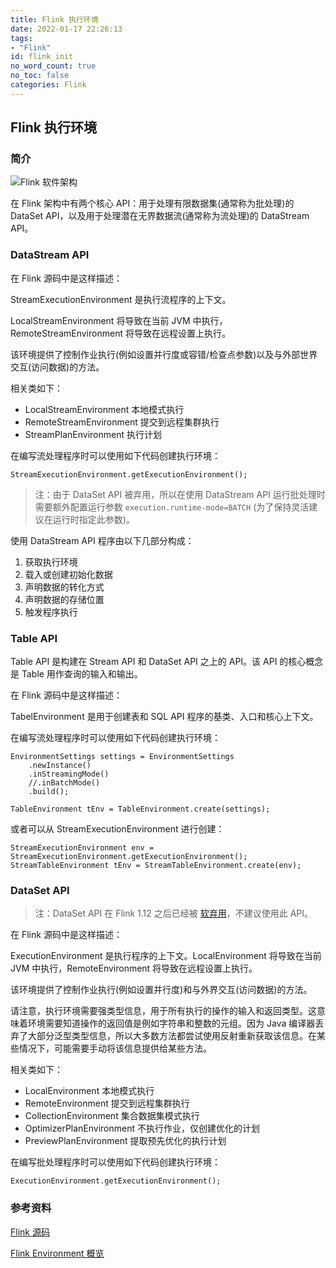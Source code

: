```yaml
---
title: Flink 执行环境
date: 2022-01-17 22:26:13
tags:
- "Flink"
id: flink_init
no_word_count: true
no_toc: false
categories: Flink
---
```


## Flink 执行环境

### 简介

![Flink 软件架构](https://i.loli.net/2021/07/12/2ZSgTGHPxYDrVUC.png)

在 Flink 架构中有两个核心 API：用于处理有限数据集(通常称为批处理)的 DataSet API，以及用于处理潜在无界数据流(通常称为流处理)的 DataStream API。

### DataStream API

在 Flink 源码中是这样描述：

StreamExecutionEnvironment 是执行流程序的上下文。

LocalStreamEnvironment 将导致在当前 JVM 中执行，RemoteStreamEnvironment 将导致在远程设置上执行。

该环境提供了控制作业执行(例如设置并行度或容错/检查点参数)以及与外部世界交互(访问数据)的方法。

相关类如下：

- LocalStreamEnvironment 本地模式执行
- RemoteStreamEnvironment 提交到远程集群执行
- StreamPlanEnvironment 执行计划

在编写流处理程序时可以使用如下代码创建执行环境：

```text
StreamExecutionEnvironment.getExecutionEnvironment();
```

> 注：由于 DataSet API 被弃用，所以在使用 DataStream API 运行批处理时需要额外配置运行参数 `execution.runtime-mode=BATCH` (为了保持灵活建议在运行时指定此参数)。

使用 DataStream API 程序由以下几部分构成：

1. 获取执行环境
2. 载入或创建初始化数据
3. 声明数据的转化方式
4. 声明数据的存储位置
5. 触发程序执行

### Table API

Table API 是构建在 Stream API 和 DataSet API 之上的 API。该 API 的核心概念是 Table 用作查询的输入和输出。

在 Flink 源码中是这样描述：

TabelEnvironment 是用于创建表和 SQL API 程序的基类、入口和核心上下文。

在编写流处理程序时可以使用如下代码创建执行环境：

```text
EnvironmentSettings settings = EnvironmentSettings
    .newInstance()
    .inStreamingMode()
    //.inBatchMode()
    .build();

TableEnvironment tEnv = TableEnvironment.create(settings);
```

或者可以从 StreamExecutionEnvironment 进行创建：

```text
StreamExecutionEnvironment env = StreamExecutionEnvironment.getExecutionEnvironment();
StreamTableEnvironment tEnv = StreamTableEnvironment.create(env);
```

### DataSet API

> 注：DataSet API 在 Flink 1.12 之后已经被 [软弃用](https://cwiki.apache.org/confluence/pages/viewpage.action?pageId=158866741)，不建议使用此 API。

在 Flink 源码中是这样描述：

ExecutionEnvironment 是执行程序的上下文。LocalEnvironment 将导致在当前 JVM 中执行，RemoteEnvironment 将导致在远程设置上执行。

该环境提供了控制作业执行(例如设置并行度)和与外界交互(访问数据)的方法。

请注意，执行环境需要强类型信息，用于所有执行的操作的输入和返回类型。这意味着环境需要知道操作的返回值是例如字符串和整数的元组。因为 Java 编译器丢弃了大部分泛型类型信息，所以大多数方法都尝试使用反射重新获取该信息。在某些情况下，可能需要手动将该信息提供给某些方法。

相关类如下：

- LocalEnvironment 本地模式执行
- RemoteEnvironment 提交到远程集群执行
- CollectionEnvironment 集合数据集模式执行
- OptimizerPlanEnvironment 不执行作业，仅创建优化的计划
- PreviewPlanEnvironment 提取预先优化的执行计划

在编写批处理程序时可以使用如下代码创建执行环境：

```text
ExecutionEnvironment.getExecutionEnvironment();
```

### 参考资料

[Flink 源码](https://github.com/apache/flink)

[Flink Environment 概览](https://blog.csdn.net/xiaohulunb/article/details/103030437)
